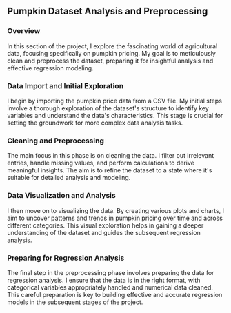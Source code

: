 ## Pumpkin Dataset Analysis and Preprocessing

### Overview
In this section of the project, I explore the fascinating world of agricultural data, focusing specifically on pumpkin pricing. My goal is to meticulously clean and preprocess the dataset, preparing it for insightful analysis and effective regression modeling.

### Data Import and Initial Exploration
I begin by importing the pumpkin price data from a CSV file. My initial steps involve a thorough exploration of the dataset's structure to identify key variables and understand the data's characteristics. This stage is crucial for setting the groundwork for more complex data analysis tasks.

### Cleaning and Preprocessing
The main focus in this phase is on cleaning the data. I filter out irrelevant entries, handle missing values, and perform calculations to derive meaningful insights. The aim is to refine the dataset to a state where it's suitable for detailed analysis and modeling.

### Data Visualization and Analysis
I then move on to visualizing the data. By creating various plots and charts, I aim to uncover patterns and trends in pumpkin pricing over time and across different categories. This visual exploration helps in gaining a deeper understanding of the dataset and guides the subsequent regression analysis.

### Preparing for Regression Analysis
The final step in the preprocessing phase involves preparing the data for regression analysis. I ensure that the data is in the right format, with categorical variables appropriately handled and numerical data cleaned. This careful preparation is key to building effective and accurate regression models in the subsequent stages of the project.

